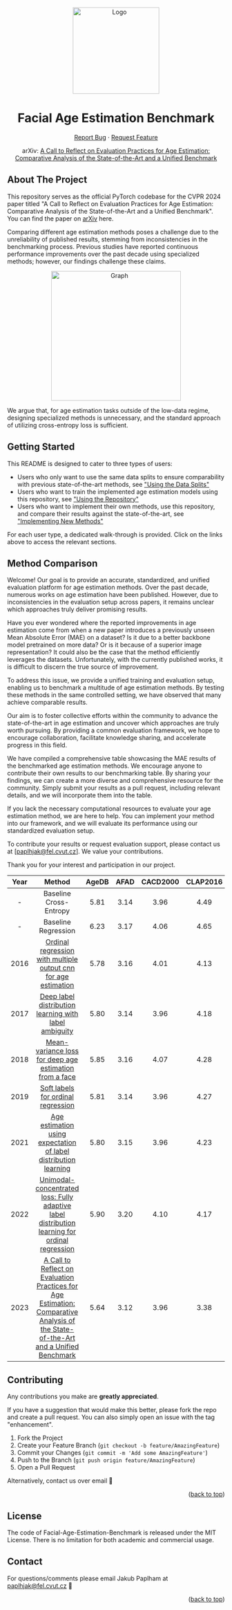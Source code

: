 <a name="readme-top"></a>

<!-- PROJECT LOGO -->
<br />
<div align="center">
  <a href="https://github.com/paplhjak/Facial-Age-Estimation-Benchmark">
    <img src="doc/logo.png" alt="Logo" width="" height="200">
  </a>

<h1 align="center">Facial Age Estimation Benchmark</h1>
  <p align="center">
    <a href="https://github.com/paplhjak/Facial-Age-Estimation-Benchmark/issues">Report Bug</a>
    ·
    <a href="https://github.com/paplhjak/Facial-Age-Estimation-Benchmark/issues">Request Feature</a>    
  </p>
</div>

<div>
  <p align="center">
  arXiv: <a href="https://arxiv.org/abs/2307.04570">A Call to Reflect on Evaluation Practices for Age Estimation: Comparative Analysis of the State-of-the-Art and a Unified Benchmark</a>
  </p>
</div>

<!-- ABOUT THE PROJECT -->

## About The Project

This repository serves as the official PyTorch codebase for the CVPR 2024 paper titled "A Call to Reflect on Evaluation Practices for Age Estimation: Comparative Analysis of the State-of-the-Art and a Unified Benchmark". You can find the paper on [arXiv](https://arxiv.org/abs/2307.04570) here.

Comparing different age estimation methods poses a challenge due to the unreliability of published results, stemming from inconsistencies in the benchmarking process. Previous studies have reported continuous performance improvements over the past decade using specialized methods; however, our findings challenge these claims.

<center>
<img src="doc/MAE_vs_year.png" alt="Graph" height="300">  
</center>
    
We argue that, for age estimation tasks outside of the low-data regime, designing specialized methods is unnecessary, and the standard approach of utilizing cross-entropy loss is sufficient.

<!-- GETTING STARTED -->

## Getting Started

This README is designed to cater to three types of users:

- Users who only want to use the same data splits to ensure comparability with previous state-of-the-art methods, see ["Using the Data Splits"](doc/using_the_data_splits.md)
- Users who want to train the implemented age estimation models using this repository, see ["Using the Repository"](doc/using_the_repository.md)
- Users who want to implement their own methods, use this repository, and compare their results against the state-of-the-art, see ["Implementing New Methods"](doc/implementing_new_methods.md)

For each user type, a dedicated walk-through is provided. Click on the links above to access the relevant sections.

## Method Comparison

Welcome! Our goal is to provide an accurate, standardized, and unified evaluation platform for age estimation methods. Over the past decade, numerous works on age estimation have been published. However, due to inconsistencies in the evaluation setup across papers, it remains unclear which approaches truly deliver promising results.

Have you ever wondered where the reported improvements in age estimation come from when a new paper introduces a previously unseen Mean Absolute Error (MAE) on a dataset? Is it due to a better backbone model pretrained on more data? Or is it because of a superior image representation? It could also be the case that the method efficiently leverages the datasets. Unfortunately, with the currently published works, it is difficult to discern the true source of improvement.

To address this issue, we provide a unified training and evaluation setup, enabling us to benchmark a multitude of age estimation methods. By testing these methods in the same controlled setting, we have observed that many achieve comparable results.

Our aim is to foster collective efforts within the community to advance the state-of-the-art in age estimation and uncover which approaches are truly worth pursuing. By providing a common evaluation framework, we hope to encourage collaboration, facilitate knowledge sharing, and accelerate progress in this field.

We have compiled a comprehensive table showcasing the MAE results of the benchmarked age estimation methods. We encourage anyone to contribute their own results to our benchmarking table. By sharing your findings, we can create a more diverse and comprehensive resource for the community. Simply submit your results as a pull request, including relevant details, and we will incorporate them into the table.

If you lack the necessary computational resources to evaluate your age estimation method, we are here to help. You can implement your method into our framework, and we will evaluate its performance using our standardized evaluation setup.

To contribute your results or request evaluation support, please contact us at [paplhjak@fel.cvut.cz]. We value your contributions.

Thank you for your interest and participation in our project.


| **Year** |                                                                                     **Method**                                                                                      | **AgeDB** | **AFAD** | **CACD2000** | **CLAP2016** | **MORPH** | **UTKFace** |
| :------: | :---------------------------------------------------------------------------------------------------------------------------------------------------------------------------------: | :-------: | :------: | :----------: | :----------: | :-------: | :---------: |
|    -     |                                                                               Baseline Cross-Entropy                                                                                |   5.81    |   3.14   |     3.96     |     4.49     |   2.81    |    4.38     |
|    -     |                                                                                 Baseline Regression                                                                                 |   6.23    |   3.17   |     4.06     |     4.65     |   2.83    |    4.72     |
|   2016   | [Ordinal regression with multiple output cnn for age estimation](https://www.cv-foundation.org/openaccess/content_cvpr_2016/papers/Niu_Ordinal_Regression_With_CVPR_2016_paper.pdf) |   5.78    |   3.16   |     4.01     |     4.13     |   2.83    |    4.40     |
|   2017   |                                              [Deep label distribution learning with label ambiguity](https://arxiv.org/abs/1611.01731)                                              |   5.80    |   3.14   |     3.96     |     4.18     |   2.81    |    4.39     |
|   2018   |           [Mean-variance loss for deep age estimation from a face](https://openaccess.thecvf.com/content_cvpr_2018/papers/Pan_Mean-Variance_Loss_for_CVPR_2018_paper.pdf)           |   5.85    |   3.16   |     4.07     |     4.28     |   2.83    |    4.42     |
|   2019   |              [Soft labels for ordinal regression](https://openaccess.thecvf.com/content_CVPR_2019/papers/Diaz_Soft_Labels_for_Ordinal_Regression_CVPR_2019_paper.pdf)               |   5.81    |   3.14   |     3.96     |     4.27     |   2.81    |    4.36     |
|   2021   |                                 [Age estimation using expectation of label distribution learning](https://www.ijcai.org/proceedings/2018/0099.pdf)                                  |   5.80    |   3.15   |     3.96     |     4.23     |   2.82    |    4.42     |
|   2022   |                          [Unimodal-concentrated loss: Fully adaptive label distribution learning for ordinal regression](https://arxiv.org/abs/2204.00309)                          |   5.90    |   3.20   |     4.10     |     4.17     |   2.78    |    4.47     |
|   2023   |                          [A Call to Reflect on Evaluation Practices for Age Estimation: Comparative Analysis of the State-of-the-Art and a Unified Benchmark](https://arxiv.org/abs/2307.04570)                          |   5.64    |   3.12   |     3.96     |     3.38     |   3.04    |    3.87     |

<!-- CONTRIBUTING -->

## Contributing

Any contributions you make are **greatly appreciated**.

If you have a suggestion that would make this better, please fork the repo and create a pull request. You can also simply open an issue with the tag "enhancement".

1. Fork the Project
2. Create your Feature Branch (`git checkout -b feature/AmazingFeature`)
3. Commit your Changes (`git commit -m 'Add some AmazingFeature'`)
4. Push to the Branch (`git push origin feature/AmazingFeature`)
5. Open a Pull Request

Alternatively, contact us over email :cowboy_hat_face:

<p align="right">(<a href="#readme-top">back to top</a>)</p>

## License
The code of Facial-Age-Estimation-Benchmark is released under the MIT License. There is no limitation for both academic and commercial usage.

<!-- CONTACT -->

## Contact

For questions/comments please email Jakub Paplham at paplhjak@fel.cvut.cz :slightly_smiling_face:



<p align="right">(<a href="#readme-top">back to top</a>)</p>

<!-- MARKDOWN LINKS & IMAGES -->

[PyTorch.js]: https://img.shields.io/badge/PyTorch-%23EE4C2C.svg?style=for-the-badge&logo=PyTorch&logoColor=white
[PyTorch-url]: https://pytorch.org/
